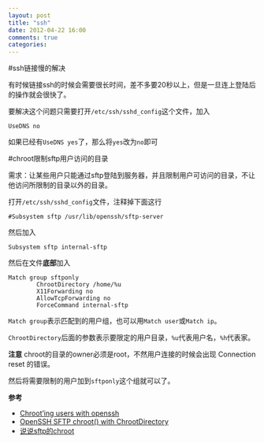 ```yaml
---
layout: post
title: "ssh"
date: 2012-04-22 16:00
comments: true
categories: 
---
```


#ssh链接慢的解决

有时候链接ssh的时候会需要很长时间，差不多要20秒以上，但是一旦连上登陆后的操作就会很快了。

要解决这个问题只需要打开`/etc/ssh/sshd_config`这个文件，加入

    UseDNS no

如果已经有`UseDNS yes`了，那么将`yes`改为`no`即可

#chroot限制sftp用户访问的目录

需求：让某些用户只能通过sftp登陆到服务器，并且限制用户可访问的目录，不让他访问所限制的目录以外的目录。

打开`/etc/ssh/sshd_config`文件，注释掉下面这行

    #Subsystem sftp /usr/lib/openssh/sftp-server 

然后加入

    Subsystem sftp internal-sftp

然后在文件**底部**加入

    Match group sftponly
            ChrootDirectory /home/%u
            X11Forwarding no
            AllowTcpForwarding no
            ForceCommand internal-sftp

`Match group`表示匹配到的用户组，也可以用`Match user`或`Match ip`。

`ChrootDirectory`后面的参数表示要限定的用户目录，`%u`代表用户名，`%h`代表家。

**注意** chroot的目录的owner必须是root，不然用户连接的时候会出现 Connection reset 的错误。

然后将需要限制的用户加到`sftponly`这个组就可以了。

**参考**

 * [Chroot’ing users with openssh](http://prefetch.net/blog/index.php/2009/03/15/chrooting-users-with-openssh/)
 * [OpenSSH SFTP chroot() with ChrootDirectory](http://www.debian-administration.org/articles/590)
 * [说说sftp的chroot](http://rainbird.blog.51cto.com/211214/275162/)
